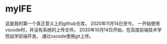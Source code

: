 # myIFE
这是我的第一个真正意义上的github仓库。
2020年11月14日至今。
一开始使用vscode时，并没有系统的上传文件。
2020年10月14日开始，在百度前端技术学院自学前端开发。
通过vscode使用git上传。